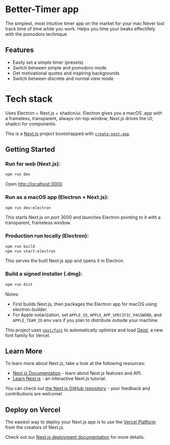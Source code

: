 # Better-Timer app
The simplest, most intuitive timer app on the market for your mac
Never lost track time of time while you work. 
Helps you time your beaks effectifely with the pomodoro technique

## Features
- Easily set a simple timer (presets)
- Switch between simple and pomodoro mode
- Get motivational quotes and inspiring backgrounds
- Switch between discrete and normal view mode

# Tech stack
Uses Electron + Next.js + shadcn/ui. Electron gives you a macOS .app with a frameless, transparent, always-on-top window; Next.js drives the UI; shadcn for components.

This is a [Next.js](https://nextjs.org) project bootstrapped with [`create-next-app`](https://nextjs.org/docs/app/api-reference/cli/create-next-app).

## Getting Started

### Run for web (Next.js):

```bash
npm run dev
```

Open [http://localhost:3000](http://localhost:3000).

### Run as a macOS app (Electron + Next.js):

```bash
npm run dev:electron
```

This starts Next.js on port 3000 and launches Electron pointing to it with a transparent, frameless window.

### Production run locally (Electron):

```bash
npm run build
npm run start:electron
```

This serves the built Next.js app and opens it in Electron.

### Build a signed installer (.dmg):

```bash
npm run dist
```

Notes:
- First builds Next.js, then packages the Electron app for macOS using electron-builder.
- For Apple notarization, set `APPLE_ID`, `APPLE_APP_SPECIFIC_PASSWORD`, and `APPLE_TEAM_ID` env vars if you plan to distribute outside your machine.

This project uses [`next/font`](https://nextjs.org/docs/app/building-your-application/optimizing/fonts) to automatically optimize and load [Geist](https://vercel.com/font), a new font family for Vercel.

## Learn More

To learn more about Next.js, take a look at the following resources:

- [Next.js Documentation](https://nextjs.org/docs) - learn about Next.js features and API.
- [Learn Next.js](https://nextjs.org/learn) - an interactive Next.js tutorial.

You can check out [the Next.js GitHub repository](https://github.com/vercel/next.js) - your feedback and contributions are welcome!

## Deploy on Vercel

The easiest way to deploy your Next.js app is to use the [Vercel Platform](https://vercel.com/new?utm_medium=default-template&filter=next.js&utm_source=create-next-app&utm_campaign=create-next-app-readme) from the creators of Next.js.

Check out our [Next.js deployment documentation](https://nextjs.org/docs/app/building-your-application/deploying) for more details.
